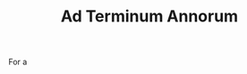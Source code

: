 ---
title: Ad Terminum Annorum
letter: A
permalink: "/definitions/ad-terminum-annorum.html"
body: For a
published_at: '2018-07-07'
layout: post
---